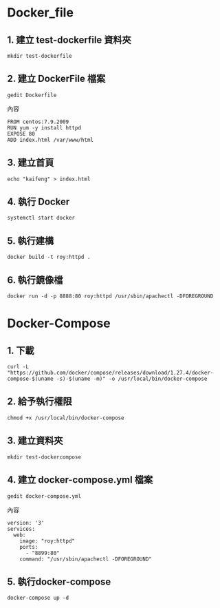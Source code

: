 # Docker_file
## 1. 建立 test-dockerfile 資料夾
```
mkdir test-dockerfile
```
## 2. 建立 DockerFile 檔案
```
gedit Dockerfile
```
內容
```
FROM centos:7.9.2009
RUN yum -y install httpd
EXPOSE 80
ADD index.html /var/www/html
```
## 3. 建立首頁
```
echo "kaifeng" > index.html
```
## 4. 執行 Docker
```
systemctl start docker
```
## 5. 執行建構
```
docker build -t roy:httpd .
```
## 6. 執行鏡像檔
```
docker run -d -p 8888:80 roy:httpd /usr/sbin/apachectl -DFOREGROUND
```
# Docker-Compose
## 1. 下載
```
curl -L "https://github.com/docker/compose/releases/download/1.27.4/docker-compose-$(uname -s)-$(uname -m)" -o /usr/local/bin/docker-compose
```
## 2. 給予執行權限
```
chmod +x /usr/local/bin/docker-compose
```
## 3. 建立資料夾
```
mkdir test-dockercompose
```
## 4. 建立 docker-compose.yml 檔案
```
gedit docker-compose.yml
```
內容
```
version: '3'
services:
  web:
    image: "roy:httpd"
    ports: 
      - "8899:80"
    command: "/usr/sbin/apachectl -DFOREGROUND"
```
## 5. 執行docker-compose
```
docker-compose up -d
```
